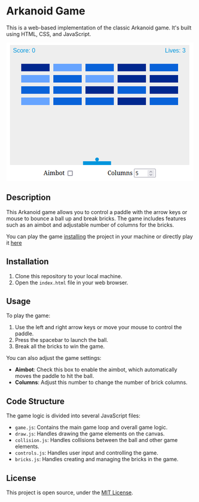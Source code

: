 # Arkanoid Game

This is a web-based implementation of the classic Arkanoid game. It's built using HTML, CSS, and JavaScript.

![Game Screenshot](./assets/screenshot.png)

## Description

This Arkanoid game allows you to control a paddle with the arrow keys or mouse to bounce a ball up and break bricks. The game includes features such as an aimbot and adjustable number of columns for the bricks.

You can play the game [installing](#installation) the project in your machine or directly play it [here](https://r0zh.github.io/Arkanoid/) 

## Installation

1. Clone this repository to your local machine.
2. Open the `index.html` file in your web browser.

## Usage

To play the game:

1. Use the left and right arrow keys or move your mouse to control the paddle.
2. Press the spacebar to launch the ball.
3. Break all the bricks to win the game.

You can also adjust the game settings:

- **Aimbot**: Check this box to enable the aimbot, which automatically moves the paddle to hit the ball.
- **Columns**: Adjust this number to change the number of brick columns.

## Code Structure

The game logic is divided into several JavaScript files:

- `game.js`: Contains the main game loop and overall game logic.
- `draw.js`: Handles drawing the game elements on the canvas.
- `collision.js`: Handles collisions between the ball and other game elements.
- `controls.js`: Handles user input and controlling the game.
- `bricks.js`: Handles creating and managing the bricks in the game.

## License

This project is open source, under the [MIT License](./LICENSE).
